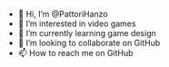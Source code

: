 - 👋 Hi, I’m @PattoriHanzo
- 👀 I’m interested in video games
- 🌱 I’m currently learning game design
- 💞️ I’m looking to collaborate on GitHub
- 📫 How to reach me on GitHub

<!---
PattoriHanzo/PattoriHanzo is a ✨ special ✨ repository because its `README.md` (this file) appears on your GitHub profile.
You can click the Preview link to take a look at your changes.
--->
